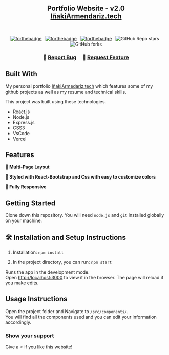<h2 align="center">
  Portfolio Website - v2.0<br/>
  <a href="" target="_blank">IñakiArmendariz.tech</a>
</h2>

<br/>

<center>

[![forthebadge](https://forthebadge.com/images/badges/built-with-love.svg)](https://forthebadge.com) &nbsp;
[![forthebadge](https://forthebadge.com/images/badges/made-with-javascript.svg)](https://forthebadge.com) &nbsp;
[![forthebadge](https://forthebadge.com/images/badges/open-source.svg)](https://forthebadge.com) &nbsp;
![GitHub Repo stars](https://img.shields.io/github/stars/IArmendariz97/Portfolio?color=red&logo=github&style=for-the-badge) &nbsp;
![GitHub forks](https://img.shields.io/github/forks/IArmendariz97/Portfolio?color=red&logo=github&style=for-the-badge)

</center>

<h3 align="center">
    🔹
    <a href="https://github.com/IArmendariz97/Portfolio/issues">Report Bug</a> &nbsp; &nbsp;
    🔹
    <a href="https://github.com/IArmendariz97/Portfolio/issues">Request Feature</a>
</h3>

## Built With

My personal portfolio <a href="" target="_blank">IñakiArmedariz.tech</a> which features some of my github projects as well as my resume and technical skills.<br/>

This project was built using these technologies.

- React.js
- Node.js
- Express.js
- CSS3
- VsCode
- Vercel

## Features

**📖 Multi-Page Layout**

**🎨 Styled with React-Bootstrap and Css with easy to customize colors**

**📱 Fully Responsive**

## Getting Started

Clone down this repository. You will need `node.js` and `git` installed globally on your machine.

## 🛠 Installation and Setup Instructions

1. Installation: `npm install`

2. In the project directory, you can run: `npm start`

Runs the app in the development mode.\
Open [http://localhost:3000](http://localhost:3000) to view it in the browser.
The page will reload if you make edits.

## Usage Instructions

Open the project folder and Navigate to `/src/components/`. <br/>
You will find all the components used and you can edit your information accordingly.

### Show your support

Give a ⭐ if you like this website!
